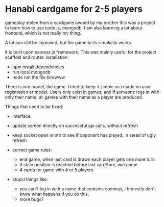 Hanabi cardgame for 2-5 players
======
gameplay stolen from a cardgame owned by my brother
this was a project to learn how to use node.js, mongodb. I am also learning a lot about frontend, which is not really my thing. 

A lot can still be improved, but the game in its simplicity works.

it is built upon express.js framework. This was mainly useful for the project scaffold and router. 
installation:
- npm install dependencies 
- run local mongodb 
- node run the file bin/www

There is one model, the game. I tried to keep it simple so I made no user registration or model. Users only exist in games, and if someone logs in with only their name, all games with their name as a player are produced.

Things that need to be fixed:
- interface; 
 - update screen directly on successful api calls, without refresh
 - keep socket open or sth to see if opponent has played, in stead of ugly refresh
 
- correct game rules:
  - end game, when last card is drawn each player gets one more turn
  - if stale position is reached before last card/turn, win game
  - 4 cards for game with 4 or 5 players

- stupid things like:
  - you can't log in with a name that contains commas, I honestly don't know what happens if you do this. 
  - more bugs? 

